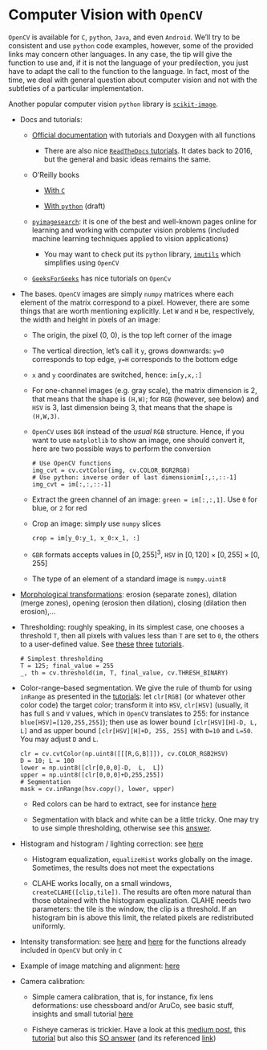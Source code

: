 # Computer Vision with `OpenCV`

`OpenCV` is available for `C`, `python`, `Java`, and even `Android`.
We’ll try to be consistent and use `python` code examples, however, some of the provided links may concern other languages.
In any case, the tip will give the function to use and, if it is not the language of your predilection, you just have to adapt the call to the function to the language.
In fact, most of the time, we deal with general question about computer vision and not with the subtleties of a particular implementation.

Another popular computer vision `python` library is [`scikit-image`](https://scikit-image.org/).

* Docs and tutorials:

  * [Official documentation](https://docs.opencv.org/3.4/index.html) with tutorials and Doxygen with all functions

    * There are also nice [`ReadTheDocs` tutorials](https://opencv24-python-tutorials.readthedocs.io/en/latest/index.html).
      It dates back to 2016, but the general and basic ideas remains the same.

  * O’Reilly books

    * [With `C`](https://www.bogotobogo.com/cplusplus/files/OReilly%20Learning%20OpenCV.pdf)

    * [With `python`](http://programmingcomputervision.com/downloads/ProgrammingComputerVision_CCdraft.pdf)
      (draft)

  * [`pyimagesearch`](https://www.pyimagesearch.com/): it is one of the best and well-known pages online for learning and working with computer vision problems (included machine learning techniques applied to vision applications)

    * You may want to check put its `python` library, [`imutils`](https://github.com/jrosebr1/imutils) which simplifies using `OpenCV`

  * [`GeeksForGeeks`](https://www.geeksforgeeks.org/) has nice tutorials on `OpenCv`

* The bases.
    `OpenCV` images are simply `numpy` matrices where each element of the matrix correspond to a pixel.
    However, there are some things that are worth mentioning explicitly.
    Let `W` and `H` be, respectively, the width and height in pixels of an image:

  * The origin, the pixel (0, 0), is the top left corner of the image

  * The vertical direction, let’s call it `y`, grows downwards: `y=0` corresponds to top edge, `y=H` corresponds to the bottom edge

  * `x` and `y` coordinates are switched, hence: `im[y,x,:]`

  * For one-channel images (e.g. gray scale), the matrix dimension is 2, that means that the shape is `(H,W)`; for `RGB` (however, see below) and `HSV` is 3, last dimension being 3, that means that the shape is `(H,W,3)`.

  * `OpenCV` uses `BGR` instead of the *usual* `RGB` structure.
    Hence, if you want to use `matplotlib` to show an image, one should convert it, here are two possible ways to perform the conversion

        # Use OpenCV functions
        img_cvt = cv.cvtColor(img, cv.COLOR_BGR2RGB)
        # Use python: inverse order of last dimensionim[:,:,::-1]
        img_cvt = im[:,:,::-1]

  * Extract the green channel of an image: `green = im[:,:,1]`.
    Use `0` for blue, or `2` for red

  * Crop an image: simply use `numpy` slices

        crop = im[y_0:y_1, x_0:x_1, :]

  * `GBR` formats accepts values in $[0,\,255]^3$, `HSV` in $[0,\,120]\times[0,\,255]\times[0,\,255]$

  * The type of an element of a standard image is `numpy.uint8`

* [Morphological transformations](https://docs.opencv.org/4.5.2/d9/d61/tutorial_py_morphological_ops.html): erosion (separate zones), dilation (merge zones), opening (erosion then dilation), closing (dilation then erosion),...

* Thresholding: roughly speaking, in its simplest case, one chooses a threshold `T`, then all pixels with values less than `T` are set to `0`, the others to a user-defined value.
    See [these](https://docs.opencv.org/3.4/db/d8e/tutorial_threshold.html) [three](https://www.pyimagesearch.com/2021/04/28/opencv-thresholding-cv2-threshold/) [tutorials](https://www.pyimagesearch.com/2021/05/12/adaptive-thresholding-with-opencv-cv2-adaptivethreshold/).

      # Simplest thresholding
      T = 125; final_value = 255
      _, th = cv.threshold(im, T, final_value, cv.THRESH_BINARY)

* Color-range–based segmentation.
    We give the rule of thumb for using `inRange` as presented in the [tutorials](https://docs.opencv.org/3.1.0/df/d9d/tutorial_py_colorspaces.html): let `clr[RGB]` (or whatever other color code) the target color; transform it into `HSV`, `clr[HSV]` (usually, it has full `S` and `V` values, which in `OpenCV` translates to 255: for instance `blue[HSV]=[120,255,255]`); then use as lower bound `[clr[HSV][H]-D, L, L]` and as upper bound `[clr[HSV][H]+D, 255, 255]` with `D=10` and `L=50`. You may adjust `D` and `L`.

      clr = cv.cvtColor(np.uint8([[[R,G,B]]]), cv.COLOR_RGB2HSV)
      D = 10; L = 100
      lower = np.uint8([clr[0,0,0]-D,  L,  L])
      upper = np.uint8([clr[0,0,0]+D,255,255])
      # Segmentation
      mask = cv.inRange(hsv.copy(), lower, upper)

  * Red colors can be hard to extract, see for instance [here](https://stackoverflow.com/a/32523532)

  * Segmentation with black and white can be a little tricky.
    One may try to use simple thresholding, otherwise see this [answer](https://stackoverflow.com/a/25401596).

* Histogram and histogram / lighting correction: see [here](https://docs.opencv.org/4.5.0/d5/daf/tutorial_py_histogram_equalization.html)

  * Histogram equalization, `equalizeHist` works globally on the image.
    Sometimes, the results does not meet the expectations

  * CLAHE works locally, on a small windows, `createCLAHE([clip,tile])`.
    The results are often more natural than those obtained with the histogram equalization.
    CLAHE needs two parameters: the tile is the window, the clip is a threshold.
    If an histogram bin is above this limit, the related pixels are redistributed uniformly.

* Intensity transformation: see [here](https://www.geeksforgeeks.org/python-intensity-transformation-operations-on-images/) and [here](https://docs.opencv.org/4.5.0/dc/dfe/group__intensity__transform.html) for the functions already included in `OpenCV` but only in `C`

* Example of image matching and alignment: [here](https://www.pyimagesearch.com/2020/08/31/image-alignment-and-registration-with-opencv/)

* Camera calibration:

  * Simple camera calibration, that is, for instance, fix lens deformations: use chessboard and/or AruCo, see basic stuff, insights and small tutorial [here](https://docs.opencv.org/master/dc/dbb/tutorial_py_calibration.html)

  * Fisheye cameras is trickier.
    Have a look at this [medium post](https://medium.com/@kennethjiang/calibrate-fisheye-lens-using-opencv-333b05afa0b0), this [tutorial](https://docs.opencv.org/3.2.0/dd/d12/tutorial_omnidir_calib_main.html) but also this [SO answer](https://stackoverflow.com/a/53500300) (and its referenced [link](http://paulbourke.net/dome/fish2/))
